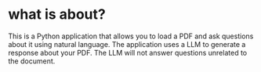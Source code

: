 # what is about?
This is a Python application that allows you to load a PDF and ask questions about it using natural language. 
The application uses a LLM to generate a response about your PDF. The LLM will not answer questions unrelated to the document.
